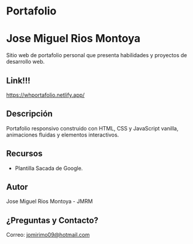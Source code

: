 # Portafolio

# Jose Miguel Rios Montoya

Sitio web de portafolio personal que presenta habilidades y proyectos de desarrollo web.

## Link!!!

https://whportafolio.netlify.app/

## Descripción

Portafolio responsivo construido con HTML, CSS y JavaScript vanilla, animaciones fluidas y elementos interactivos.

## Recursos
- Plantilla Sacada de Google.

## Autor

Jose Miguel Rios Montoya - JMRM

## ¿Preguntas y Contacto?

Correo: jomirimo09@hotmail.com
